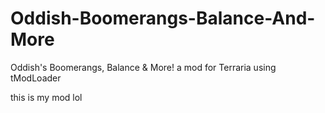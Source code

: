 # Oddish-Boomerangs-Balance-And-More
Oddish's Boomerangs, Balance &amp; More! a mod for Terraria using tModLoader

this is my mod
lol

